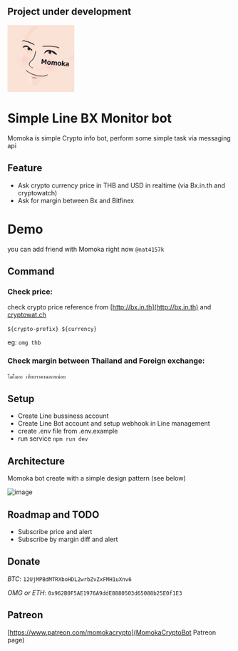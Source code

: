 ## Project under development

<img src="./docs/momoka.png" width="150">

# Simple Line BX Monitor bot
Momoka is simple Crypto info bot, perform some simple task via messaging api

## Feature
- Ask crypto currency price in THB and USD in realtime (via Bx.in.th and cryptowatch)
- Ask for margin between Bx and Bitfinex
# Demo
you can add friend with Momoka right now `@nat4157k`

## Command
### Check price: 
check crypto price reference from [http://bx.in.th](http://bx.in.th) and [cryptowat.ch](http://cryptowat.ch)

`${crypto-prefix} ${currency}` 

eg: `omg thb`
### Check margin between Thailand and Foreign exchange: 
`โมโมกะ เทียบราคานอกหน่อย`

## Setup
- Create Line bussiness account
- Create Line Bot account and setup webhook in Line management
- create .env file from .env.example
- run service `npm run dev`


## Architecture
Momoka bot create with a simple design pattern (see below)

![image](./docs/diagram.png) 

## Roadmap and TODO
- Subscribe price and alert
- Subscribe by margin diff and alert

## Donate
*BTC*: `12UjMPBdMTRXboHDL2wrbZvZxFMH1uXnv6`

*OMG or ETH*: `0x962B0F5AE1976A9ddE8880503d65088b25E0f1E3`

## Patreon
[https://www.patreon.com/momokacrypto](MomokaCryptoBot Patreon page)